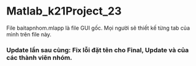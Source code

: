 # Matlab_k21Project_23

File baitapnhom.mlapp là file GUI gốc. Mọi người sẽ thiết kế từng tab của mình trên file này.

### Update lần sau cùng: Fix lỗi đặt tên cho Final, Update và của các thành viên nhóm.